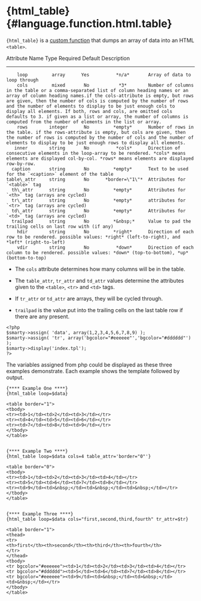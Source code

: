 {html\_table} {#language.function.html.table}
=============

`{html_table}` is a [custom function](#language.custom.functions) that
dumps an array of data into an HTML `<table>`.

   Attribute Name    Type     Required      Default      Description
  ---------------- --------- ---------- ---------------- ---------------------------------------------------------------------------------------------------------------------------------------------------------------------------------------------------------------------------------------------------------------------------------------------------------------------------------------------------------------------------------------------------------------------------------------------------------------------------------------------------
        loop         array      Yes          *n/a*       Array of data to loop through
        cols         mixed       No           *3*        Number of columns in the table or a comma-separated list of column heading names or an array of column heading names.if the cols-attribute is empty, but rows are given, then the number of cols is computed by the number of rows and the number of elements to display to be just enough cols to display all elements. If both, rows and cols, are omitted cols defaults to 3. if given as a list or array, the number of columns is computed from the number of elements in the list or array.
        rows        integer      No         *empty*      Number of rows in the table. if the rows-attribute is empty, but cols are given, then the number of rows is computed by the number of cols and the number of elements to display to be just enough rows to display all elements.
       inner        string       No          *cols*      Direction of consecutive elements in the loop-array to be rendered. *cols* means elements are displayed col-by-col. *rows* means elements are displayed row-by-row.
      caption       string       No         *empty*      Text to be used for the `<caption>` element of the table
    table\_attr     string       No      *border=\"1\"*  Attributes for `<table>` tag
      th\_attr      string       No         *empty*      Attributes for `<th>` tag (arrays are cycled)
      tr\_attr      string       No         *empty*      attributes for `<tr>` tag (arrays are cycled)
      td\_attr      string       No         *empty*      Attributes for `<td>` tag (arrays are cycled)
      trailpad      string       No         *&nbsp;*     Value to pad the trailing cells on last row with (if any)
        hdir        string       No         *right*      Direction of each row to be rendered. possible values: *right* (left-to-right), and *left* (right-to-left)
        vdir        string       No          *down*      Direction of each column to be rendered. possible values: *down* (top-to-bottom), *up* (bottom-to-top)

-   The `cols` attribute determines how many columns will be in the
    table.

-   The `table_attr`, `tr_attr` and `td_attr` values determine the
    attributes given to the `<table>`, `<tr>` and `<td>` tags.

-   If `tr_attr` or `td_attr` are arrays, they will be cycled through.

-   `trailpad` is the value put into the trailing cells on the last
    table row if there are any present.

<!-- -->


    <?php
    $smarty->assign( 'data', array(1,2,3,4,5,6,7,8,9) );
    $smarty->assign( 'tr', array('bgcolor="#eeeeee"','bgcolor="#dddddd"') );
    $smarty->display('index.tpl');
    ?>

      

The variables assigned from php could be displayed as these three
examples demonstrate. Each example shows the template followed by
output.


    {**** Example One ****}
    {html_table loop=$data}

    <table border="1">
    <tbody>
    <tr><td>1</td><td>2</td><td>3</td></tr>
    <tr><td>4</td><td>5</td><td>6</td></tr>
    <tr><td>7</td><td>8</td><td>9</td></tr>
    </tbody>
    </table>


    {**** Example Two ****}
    {html_table loop=$data cols=4 table_attr='border="0"'}

    <table border="0">
    <tbody>
    <tr><td>1</td><td>2</td><td>3</td><td>4</td></tr>
    <tr><td>5</td><td>6</td><td>7</td><td>8</td></tr>
    <tr><td>9</td><td>&nbsp;</td><td>&nbsp;</td><td>&nbsp;</td></tr>
    </tbody>
    </table>


    {**** Example Three ****}
    {html_table loop=$data cols="first,second,third,fourth" tr_attr=$tr}

    <table border="1">
    <thead>
    <tr>
    <th>first</th><th>second</th><th>third</th><th>fourth</th>
    </tr>
    </thead>
    <tbody>
    <tr bgcolor="#eeeeee"><td>1</td><td>2</td><td>3</td><td>4</td></tr>
    <tr bgcolor="#dddddd"><td>5</td><td>6</td><td>7</td><td>8</td></tr>
    <tr bgcolor="#eeeeee"><td>9</td><td>&nbsp;</td><td>&nbsp;</td><td>&nbsp;</td></tr>
    </tbody>
    </table>

      
